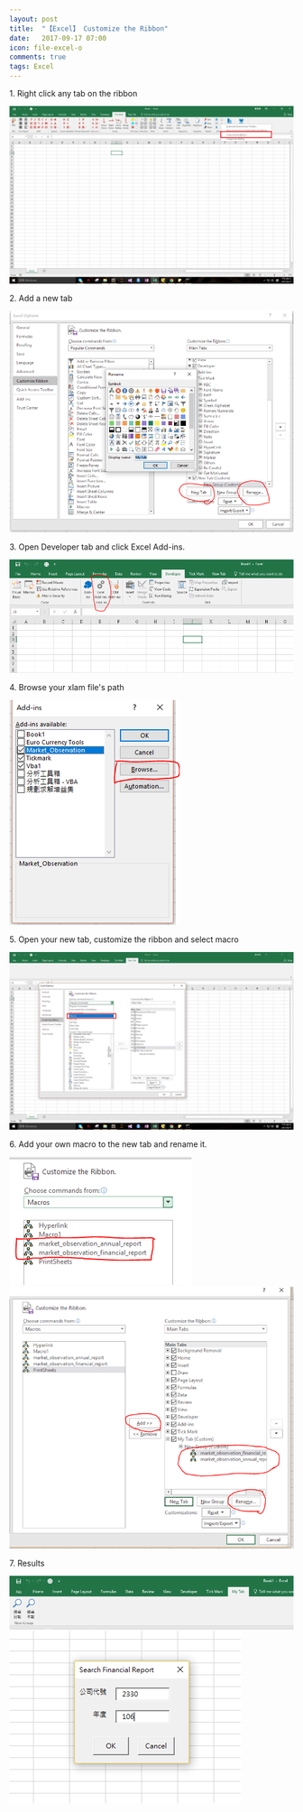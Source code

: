 ```yaml
---
layout: post
title:  "【Excel】 Customize the Ribbon"
date:   2017-09-17 07:00
icon: file-excel-o
comments: true
tags: Excel
---
```

1\. Right click any tab on the ribbon

<img src="/images/0917/1.png">

2\. Add a new tab

<img src="/images/0917/2.png">

3\. Open Developer tab and click Excel Add-ins.

<img src="/images/0917/3.png">

4\. Browse your xlam file's path

<img src="/images/0917/4.png">

5\. Open your new tab, customize the ribbon and select macro

<img src="/images/0917/5.png">

6\. Add your own macro to the new tab and rename it.

<img src="/images/0917/6.png">
<img src="/images/0917/7.png">

7\. Results

<img src="/images/0917/8.png">
<img src="/images/0917/result.png">


<br>
<br>